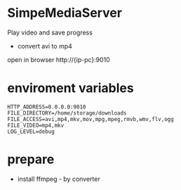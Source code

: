 # SimpeMediaServer

Play video and save progress
+ convert avi to mp4

open in browser http://{ip-pc}:9010

# enviroment variables
```env
HTTP_ADDRESS=0.0.0.0:9010
FILE_DIRECTORY=/home/storage/downloads
FILE_ACCESS=avi,mp4,mkv,mov,mpg,mpeg,rmvb,wmv,flv,ogg
FILE_VIDEO=mp4,mkv
LOG_LEVEL=debug
```

# prepare
- install ffmpeg - by converter